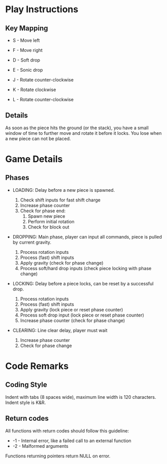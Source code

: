 # Play Instructions
## Key Mapping

* S - Move left
* F - Move right
* D - Soft drop
* E - Sonic drop

* J - Rotate counter-clockwise
* K - Rotate clockwise
* L - Rotate counter-clockwise

## Details
As soon as the piece hits the ground (or the stack), you have a small window of time to further move and rotate it before it locks. You lose when a new piece can not be placed.

# Game Details
## Phases

* LOADING: Delay before a new piece is spawned.
	1. Check shift inputs for fast shift charge
	2. Increase phase counter
	3. Check for phase end:
		1. Spawn new piece
		2. Perform initial rotation
		3. Check for block out
* DROPPING: Main phase, player can input all commands, piece is pulled by current gravity.
	1. Process rotation inputs
	2. Process (fast) shift inputs
	3. Apply gravity (check for phase change)
	4. Process soft/hard drop inputs (check piece locking with phase change)

* LOCKING: Delay before a piece locks, can be reset by a successful drop.
	1. Process rotation inputs
	2. Process (fast) shift inputs
	3. Apply gravity (lock piece or reset phase counter)
	4. Process soft drop input (lock piece or reset phase counter)
	5. Increase phase counter (check for phase change)

* CLEARING: Line clear delay, player must wait
	1. Increase phase counter
	2. Check for phase change

# Code Remarks
## Coding Style
Indent with tabs (8 spaces wide), maximum line width is 120 characters. Indent style is K&R.

## Return codes
All functions with return codes should follow this guideline:

* -1 - Internal error, like a failed call to an external function
* -2 - Malformed arguments

Functions returning pointers return NULL on error.
